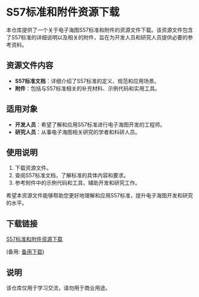 # S57标准和附件资源下载

本仓库提供了一个关于电子海图S57标准和附件的资源文件下载。该资源文件包含了S57标准的详细说明以及相关的附件，旨在为开发人员和研究人员提供必要的参考资料。

## 资源文件内容

- **S57标准文档**：详细介绍了S57标准的定义、规范和应用场景。
- **附件**：包括与S57标准相关的补充材料、示例代码和实用工具。

## 适用对象

- **开发人员**：希望了解和应用S57标准进行电子海图开发的工程师。
- **研究人员**：从事电子海图相关研究的学者和科研人员。

## 使用说明

1. 下载资源文件。
2. 查阅S57标准文档，了解标准的具体内容和要求。
3. 参考附件中的示例代码和工具，辅助开发和研究工作。

希望本资源文件能够帮助您更好地理解和应用S57标准，提升电子海图开发和研究的水平。

## 下载链接
[S57标准和附件资源下载](https://pan.quark.cn/s/175eb494c066) 

(备用: [备用下载](https://pan.baidu.com/s/16amYFolugxE_INdUXSh7Xg?pwd=zzir))

## 说明

该仓库仅用于学习交流，请勿用于商业用途。

